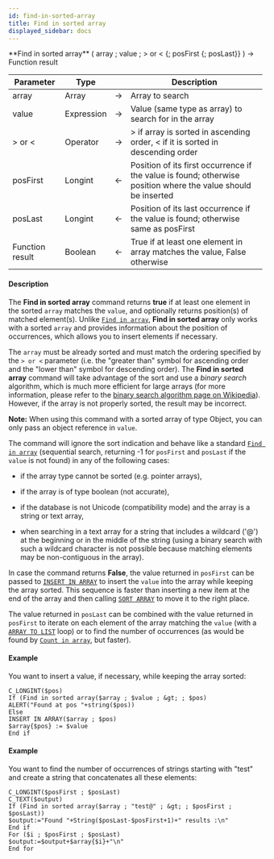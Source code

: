 ```yaml
---
id: find-in-sorted-array
title: Find in sorted array
displayed_sidebar: docs
---
```



<!-- REF #_command_.Find in sorted array.Syntax-->**Find in sorted array** ( array ; value ; > or < {; posFirst {; posLast}} ) -> Function result<!-- END REF-->


<!-- REF #_command_.Find in sorted array.Params -->
|Parameter|Type||Description|
|---------|--- |:---:|------|
|array|Array|->|Array to search|
|value|Expression|->|Value (same type as array) to search for in the array|
|> or <|Operator|->|> if array is sorted in ascending order, < if it is sorted in descending order|
|posFirst|Longint|<-|Position of its first occurrence if the value is found; otherwise position where the value should be inserted|
|posLast|Longint|<-|Position of its last occurrence if the value is found; otherwise same as posFirst|
|Function result|Boolean|<-|True if at least one element in array matches the value, False otherwise|
<!-- END REF -->


#### Description




The **Find in sorted array** command returns **true** if at least one element in the sorted `array` matches the `value`, and optionally returns position(s) of matched element(s). Unlike [`Find in array`](find-in-array.md), **Find in sorted array** only works with a sorted `array` and provides information about the position of occurrences, which allows you to insert elements if necessary.

The `array` must be already sorted and must match the ordering specified by the `> or <` parameter (i.e. the "greater than" symbol for ascending order and the "lower than" symbol for descending order). The **Find in sorted array** command will take advantage of the sort and use a *binary search* algorithm, which is much more efficient for large arrays (for more information, please refer to the [binary search algorithm page on Wikipedia](https://en.wikipedia.org/wiki/Binary_search)). However, if the array is not properly sorted, the result may be incorrect.

**Note:** When using this command with a sorted array of type Object, you can only pass an object reference in `value`. 

The command will ignore the sort indication and behave like a standard [`Find in array`](find-in-array.md) (sequential search, returning -1 for `posFirst` and `posLast` if the `value` is not found) in any of the following cases: 

* if the array type cannot be sorted (e.g. pointer arrays),

* if the array is of type boolean (not accurate),

* if the database is not Unicode (compatibility mode) and the array is a string or text array,

* when searching in a text array for a string that includes a wildcard ('@') at the beginning or in the middle of the string (using a binary search with such a wildcard character is not possible because matching elements may be non-contiguous in the array). 

In case the command returns **False**, the value returned in `posFirst` can be passed to [`INSERT IN ARRAY`](insert-in-array.md) to insert the `value` into the array while keeping the array sorted. This sequence is faster than inserting a new item at the end of the array and then calling [`SORT ARRAY`](sort-array.md) to move it to the right place.

The value returned in `posLast` can be combined with the value returned in `posFirst` to iterate on each element of the array matching the `value` (with a [`ARRAY TO LIST`](array-to-list.md) loop) or to find the number of occurrences (as would be found by [`Count in array`](count-in-array.md), but faster).


#### Example


You want to insert a value, if necessary, while keeping the array sorted:


```4d
C_LONGINT($pos)
If (Find in sorted array($array ; $value ; &gt; ; $pos)
ALERT("Found at pos "+string($pos))
Else
INSERT IN ARRAY($array ; $pos)
$array{$pos} := $value
End if
```



#### Example


You want to find the number of occurrences of strings starting with "test" and create a string that concatenates all these elements:


```4d
C_LONGINT($posFirst ; $posLast)
C_TEXT($output)
If (Find in sorted array($array ; "test@" ; &gt; ; $posFirst ; $posLast))
$output:="Found "+String($posLast-$posFirst+1)+" results :\n" 
End if
For ($i ; $posFirst ; $posLast)
$output:=$output+$array{$i}+"\n" 
End for
```



